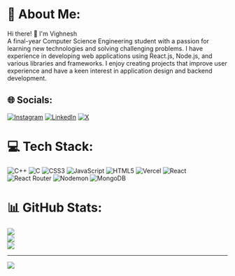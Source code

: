 # 💫 About Me:
Hi there! 👋 I'm Vighnesh<br>A final-year Computer Science Engineering student with a passion for learning new technologies and solving challenging problems. I have experience in developing web applications using React.js, Node.js, and various libraries and frameworks. I enjoy creating projects that improve user experience and have a keen interest in application design and backend development.


## 🌐 Socials:
[![Instagram](https://img.shields.io/badge/Instagram-%23E4405F.svg?logo=Instagram&logoColor=white)](https://instagram.com/vighnesh._.0204) [![LinkedIn](https://img.shields.io/badge/LinkedIn-%230077B5.svg?logo=linkedin&logoColor=white)](https://linkedin.com/in/vighnesh-pawar) [![X](https://img.shields.io/badge/X-black.svg?logo=X&logoColor=white)](https://x.com/vighnesh_p98855) 

# 💻 Tech Stack:
![C++](https://img.shields.io/badge/c++-%2300599C.svg?style=for-the-badge&logo=c%2B%2B&logoColor=white) ![C](https://img.shields.io/badge/c-%2300599C.svg?style=for-the-badge&logo=c&logoColor=white) ![CSS3](https://img.shields.io/badge/css3-%231572B6.svg?style=for-the-badge&logo=css3&logoColor=white) ![JavaScript](https://img.shields.io/badge/javascript-%23323330.svg?style=for-the-badge&logo=javascript&logoColor=%23F7DF1E) ![HTML5](https://img.shields.io/badge/html5-%23E34F26.svg?style=for-the-badge&logo=html5&logoColor=white) ![Vercel](https://img.shields.io/badge/vercel-%23000000.svg?style=for-the-badge&logo=vercel&logoColor=white) ![React](https://img.shields.io/badge/react-%2320232a.svg?style=for-the-badge&logo=react&logoColor=%2361DAFB) ![React Router](https://img.shields.io/badge/React_Router-CA4245?style=for-the-badge&logo=react-router&logoColor=white) ![Nodemon](https://img.shields.io/badge/NODEMON-%23323330.svg?style=for-the-badge&logo=nodemon&logoColor=%BBDEAD) ![MongoDB](https://img.shields.io/badge/MongoDB-%234ea94b.svg?style=for-the-badge&logo=mongodb&logoColor=white)
# 📊 GitHub Stats:
![](https://github-readme-stats.vercel.app/api?username=thevighneshpawar&theme=dark&hide_border=false&include_all_commits=true&count_private=false)<br/>
![](https://github-readme-streak-stats.herokuapp.com/?user=thevighneshpawar&theme=dark&hide_border=false)<br/>
![](https://github-readme-stats.vercel.app/api/top-langs/?username=thevighneshpawar&theme=dark&hide_border=false&include_all_commits=true&count_private=false&layout=compact)

---
[![](https://visitcount.itsvg.in/api?id=thevighneshpawar&icon=0&color=0)](https://visitcount.itsvg.in)



  
<!-- Proudly created with GPRM ( https://gprm.itsvg.in ) -->
